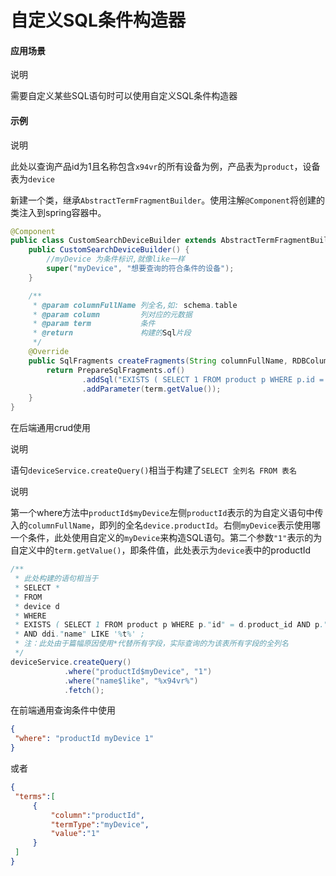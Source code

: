 # 自定义SQL条件构造器

#### 应用场景

<div class='explanation primary'>
  <p class='explanation-title-warp'>
    <span class='iconfont icon-bangzhu explanation-icon'></span>
    <span class='explanation-title font-weight'>说明</span>
  </p>
    需要自定义某些SQL语句时可以使用自定义SQL条件构造器
</div>




#### 示例

<div class='explanation primary'>
  <p class='explanation-title-warp'>
    <span class='iconfont icon-bangzhu explanation-icon'></span>
    <span class='explanation-title font-weight'>说明</span>
  </p>
    此处以查询产品id为1且名称包含<code>x94vr</code>的所有设备为例，产品表为<code>product</code>，设备表为<code>device</code>
</div>



新建一个类，继承`AbstractTermFragmentBuilder`。使用注解`@Component`将创建的类注入到spring容器中。

```java
@Component
public class CustomSearchDeviceBuilder extends AbstractTermFragmentBuilder {
    public CustomSearchDeviceBuilder() {
        //myDevice 为条件标识,就像like一样
        super("myDevice", "想要查询的符合条件的设备");
    }

    /**
     * @param columnFullName 列全名,如: schema.table
     * @param column         列对应的元数据
     * @param term           条件
     * @return 				 构建的Sql片段
     */
    @Override
    public SqlFragments createFragments(String columnFullName, RDBColumnMetadata column, Term term) {
        return PrepareSqlFragments.of()
                .addSql("EXISTS ( SELECT 1 FROM product p WHERE p.id = ",columnFullName," AND p.id = ? )")
                .addParameter(term.getValue());
    }
}
```



在后端通用crud使用

<div class='explanation primary'>
  <p class='explanation-title-warp'>
    <span class='iconfont icon-bangzhu explanation-icon'></span>
    <span class='explanation-title font-weight'>说明</span>
  </p>
    <p>
        语句<code>deviceService.createQuery()</code>相当于构建了<code>SELECT 全列名 FROM 表名</code></p>
</div>


<div class='explanation primary'>
  <p class='explanation-title-warp'>
    <span class='iconfont icon-bangzhu explanation-icon'></span>
    <span class='explanation-title font-weight'>说明</span>
  </p>
    <p>
第一个where方法中<code>productId$myDevice</code>左侧<code>productId</code>表示的为自定义语句中传入的<code>columnFullName</code>，即列的全名<code>device.productId</code>。右侧<code>myDevice</code>表示使用哪一个条件，此处使用自定义的<code>myDevice</code>来构造SQL语句。第二个参数<code>"1"</code>表示的为自定义中的<code>term.getValue()</code>，即条件值，此处表示为<code>device</code>表中的productId</p>
</div>

```java
/**
 * 此处构建的语句相当于
 * SELECT * 
 * FROM
 * device d 
 * WHERE
 * EXISTS ( SELECT 1 FROM product p WHERE p."id" = d.product_id AND p."id" = '1' )	
 * AND ddi."name" LIKE '%t%' ;
 * 注：此处由于篇幅原因使用*代替所有字段，实际查询的为该表所有字段的全列名
 */
deviceService.createQuery()
            .where("productId$myDevice", "1")                         
            .where("name$like", "%x94vr%")                       
            .fetch();
```

在前端通用查询条件中使用

```json
{
 "where": "productId myDevice 1"
}
```

或者

```json
{
 "terms":[
     {
         "column":"productId",
         "termType":"myDevice",
         "value":"1"
     }
 ]
}
```
